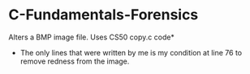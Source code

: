 # C-Fundamentals-Forensics
Alters a BMP image file. 
Uses CS50 copy.c code*
 * The only lines that were written by me is my condition at line 76 to remove redness from the image.
